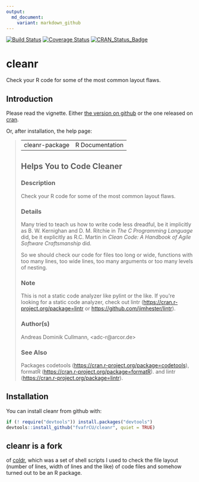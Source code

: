 ```yaml
---
output:
  md_document:
    variant: markdown_github
---
```

[![Build Status](https://travis-ci.org/fvafrCU/cleanr.svg?branch=master)](https://travis-ci.org/fvafrCU/cleanr)
[![Coverage Status](https://codecov.io/github/fvafrCU/cleanr/coverage.svg?branch=master)](https://codecov.io/github/fvafrCU/cleanr?branch=master)
[![CRAN_Status_Badge](http://www.r-pkg.org/badges/version/cleanr)](https://cran.r-project.org/package=cleanr)

# cleanr
Check your R code for some of the most common layout flaws.

<!-- README.md is generated from README.Rmd. Please edit that file -->


## Introduction
Please read the vignette. Either [the version on github](http://htmlpreview.github.io/?https://github.com/fvafrCU/cleanr/blob/master/inst/doc/cleanr_Introduction.html)
or the one released on [cran](https://cran.r-project.org/package=cleanr).

Or, after installation, the help page:

<blockquote>
<!DOCTYPE html PUBLIC "-//W3C//DTD XHTML 1.0 Strict//EN" "http://www.w3.org/TR/xhtml1/DTD/xhtml1-strict.dtd"><html xmlns="http://www.w3.org/1999/xhtml"><head><title>R: Helps You to Code Cleaner</title>
<meta http-equiv="Content-Type" content="text/html; charset=utf-8" />
<link rel="stylesheet" type="text/css" href="R.css" />
</head><body>

<table width="100%" summary="page for cleanr-package"><tr><td>cleanr-package</td><td style="text-align: right;">R Documentation</td></tr></table>

<h2>Helps You to Code Cleaner</h2>

<h3>Description</h3>

<p>Check your R code for some of the most common layout flaws.
</p>


<h3>Details</h3>

<p>Many tried to teach us how to write code less dreadful, be it implicitly as
B. W. Kernighan and D. M. Ritchie in <cite>The C Programming Language</cite> did,
be it explicitly as
R.C. Martin in <cite>Clean Code: A Handbook of Agile Software Craftsmanship</cite>
did.
</p>
<p>So we should check our code for files too long or wide, functions with too
many lines, too wide lines, too many arguments or too many levels of nesting.
</p>


<h3>Note</h3>

<p>This is not a static code analyzer like pylint or the like. If you're
looking for a static code analyzer, check out lintr
(<a href="https://cran.r-project.org/package=lintr">https://cran.r-project.org/package=lintr</a> or
<a href="https://github.com/jimhester/lintr">https://github.com/jimhester/lintr</a>).
</p>


<h3>Author(s)</h3>

<p>Andreas Dominik Cullmann, &lt;adc-r@arcor.de&gt;
</p>


<h3>See Also</h3>

<p>Packages
<span class="pkg">codetools</span>
(<a href="https://cran.r-project.org/package=codetools">https://cran.r-project.org/package=codetools</a>),
<span class="pkg">formatR</span>
(<a href="https://cran.r-project.org/package=formatR">https://cran.r-project.org/package=formatR</a>).
and
<span class="pkg">lintr</span>
(<a href="https://cran.r-project.org/package=lintr">https://cran.r-project.org/package=lintr</a>).
</p>


</body></html>
</blockquote>

## Installation
You can install cleanr from github with:

```r
if (! require("devtools")) install.packages("devtools")
devtools::install_github("fvafrCU/cleanr", quiet = TRUE)
```

## cleanr is a fork 
of [coldr](https://github.com/fvafrcu/coldr.git),
which was a set of shell scripts I used to check the file layout (number of 
lines, width of lines and the like) of code files and somehow turned out to be 
an R package.


